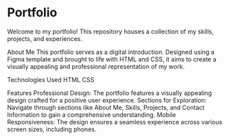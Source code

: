 # Portfolio
Welcome to my portfolio! This repository houses a collection of my skills, projects, and experiences.

About Me
This portfolio serves as a digital introduction. Designed using a Figma template and brought to life with HTML and CSS, it aims to create a visually appealing and professional representation of my work.

Technologies Used
HTML
CSS

Features
Professional Design: The portfolio features a visually appealing design crafted for a positive user experience.
Sections for Exploration: Navigate through sections like About Me, Skills, Projects, and Contact Information to gain a comprehensive understanding.
Mobile Responsiveness: The design ensures a seamless experience across various screen sizes, including phones.
